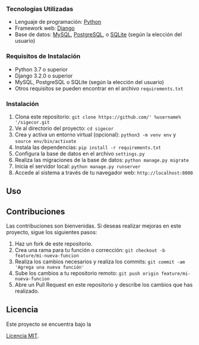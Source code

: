 ### Tecnologías Utilizadas

- Lenguaje de programación: [Python](https://www.python.org/)
- Framework web: [Django](https://www.djangoproject.com/)
- Base de datos: [MySQL](https://www.mysql.com/), [PostgreSQL](https://www.postgresql.org/), o [SQLite](https://www.sqlite.org/) (según la elección del usuario)

### Requisitos de Instalación

- Python 3.7 o superior
- Django 3.2.0 o superior
- MySQL, PostgreSQL o SQLite (según la elección del usuario)
- Otros requisitos se pueden encontrar en el archivo `requirements.txt`

### Instalación

1. Clona este repositorio: `git clone https://github.com/' %username% '/sigecor.git`
2. Ve al directorio del proyecto: `cd sigecor`
3. Crea y activa un entorno virtual (opcional): `python3 -m venv env` y `source env/bin/activate`
4. Instala las dependencias: `pip install -r requirements.txt`
5. Configura la base de datos en el archivo `settings.py`
6. Realiza las migraciones de la base de datos: `python manage.py migrate`
7. Inicia el servidor local: `python manage.py runserver`
8. Accede al sistema a través de tu navegador web: `http://localhost:8000`

## Uso



## Contribuciones

Las contribuciones son bienvenidas. Si deseas realizar mejoras en este proyecto, sigue los siguientes pasos:

1. Haz un fork de este repositorio.
2. Crea una rama para tu función o corrección: `git checkout -b feature/mi-nueva-funcion`
3. Realiza los cambios necesarios y realiza los commits: `git commit -am 'Agrega una nueva función'`
4. Sube los cambios a tu repositorio remoto: `git push origin feature/mi-nueva-funcion`
5. Abre un Pull Request en este repositorio y describe los cambios que has realizado.

## Licencia

Este proyecto se encuentra bajo la

 [Licencia MIT](LICENSE).
